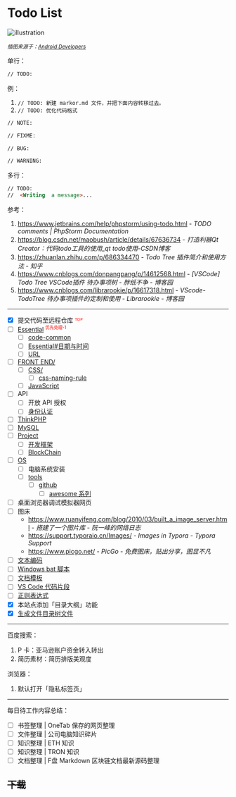 # Todo List

![illustration](https://developer.android.google.cn/static/images/design/ui/mobile/accessibility-hero.png?hl=zh-cn)

<small>*插图来源于：[Android Developers](https://developer.android.google.cn/develop?hl=zh-cn)*</small>

单行：

```markdown
// TODO: 
```

例：

1. `// TODO: 新建 markor.md 文件，并把下面内容转移过去。`
2. `// TODO: 优化代码格式`

```markdown
// NOTE:
```

```markdown
// FIXME: 
```

```markdown
// BUG: 
```

```markdown
// WARNING: 
```

多行：

```markdown
// TODO: 
//  <Writing  a message>...
```

参考：

1. https://www.jetbrains.com/help/phpstorm/using-todo.html - *TODO comments | PhpStorm Documentation*
2. https://blog.csdn.net/maobush/article/details/67636734 - *打造利器Qt Creator：代码todo工具的使用_qt todo使用-CSDN博客*
3. https://zhuanlan.zhihu.com/p/686334470 - *Todo Tree 插件简介和使用方法 - 知乎*
4. https://www.cnblogs.com/donpangpang/p/14612568.html - *[VSCode] Todo Tree VSCode插件 待办事项树 - 胖纸不争 - 博客园*
5. https://www.cnblogs.com/librarookie/p/16617318.html - *VScode-TodoTree 待办事项插件的定制和使用 - Librarookie - 博客园*

---

- [x] 提交代码至远程仓库 <font color="red">ᵀᴼᴾ</font>
- [ ] [Essential](essential/README.md) <font color="red"><sup><small>优先处理-1</small></sup></font>
  - [ ] [code-common](essential/code-common.md)
  - [ ] [Essential#日期与时间](essential/README.md#日期与时间)
  - [ ] [URL](essential/url.md)
- [ ] [FRONT END/](front-end/)
    - [ ] [CSS/](front-end/css/)
        - [ ] [css-naming-rule](front-end/css/css-naming-rule.md)
    - [ ] [JavaScript](front-end/javascript/README.md)
- [ ] API
  - [ ] 开放 API 授权
  - [ ] [身份认证](essential/identity.md)
- [ ] [ThinkPHP](back-end/thinkphp/README.md)
- [ ] [MySQL](database/mysql/README.md)
- [ ] [Project](project/README.md)
  - [ ] [开发框架](project/framework/README.md)
  - [ ] [BlockChain](project/blockchain/README.md)
- [ ] [OS](os/README.md)
  - [ ] 电脑系统安装
  - [ ] [tools](os/tools/README.md)
    - [ ] [github](os/tools/github)
      - [ ] [awesome 系列](os/tools/awesome.md)
- [ ] 桌面浏览器调试模拟器网页
- [ ] 图床
    - https://www.ruanyifeng.com/blog/2010/03/built_a_image_server.html - *搭建了一个图片库 - 阮一峰的网络日志*
    - https://support.typoraio.cn/Images/ - *Images in Typora - Typora Support*
    - https://www.picgo.net/ - *PicGo - 免费图床，贴出分享，图显不凡*
- [ ] [文本编码](essential/character-sets.md#文本编码)
- [ ] [Windows bat 脚本](os/windows/README.md#bat-脚本)
- [ ] [文档模板](home/document-template.md)
- [ ] [VS Code 代码片段](os/tools/visual-studio-code.md#代码片段)
- [ ] [正则表达式](essential/regex.md)
- [x] 本站点添加「目录大纲」功能
- [x] [生成文件目录树文件](dir-tree.md)

---

百度搜索：

1. P 卡：亚马逊账户资金转入转出
2. 简历素材：简历排版美观度

浏览器：

1. 默认打开「隐私标签页」

---

每日待工作内容总结：

- [ ] 书签整理 | OneTab 保存的网页整理
- [ ] 文件整理 | 公司电脑知识碎片
- [ ] 知识整理 | ETH 知识
- [ ] 知识整理 | TRON 知识
- [ ] 文档整理 | F盘 Markdown 区块链文档最新源码整理

## ~~下载~~
